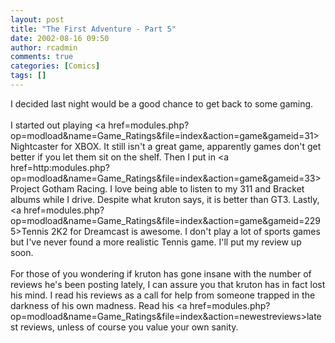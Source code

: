 ```yaml
---
layout: post
title: "The First Adventure - Part 5"
date: 2002-08-16 09:50
author: rcadmin
comments: true
categories: [Comics]
tags: []
---
```

I decided last night would be a good chance to get back to some gaming. 
<br />
<br />
I started out playing <a href=modules.php?op=modload&name=Game_Ratings&file=index&action=game&gameid=31>Nightcaster</a> for XBOX. It still isn't a great game, apparently games don't get better if you let them sit on the shelf. Then I put in <a href=http:modules.php?op=modload&name=Game_Ratings&file=index&action=game&gameid=33>Project Gotham Racing.</a> I love being able to listen to my 311 and Bracket albums while I drive. Despite what kruton says, it is better than GT3. Lastly, <a href=modules.php?op=modload&name=Game_Ratings&file=index&action=game&gameid=2295>Tennis 2K2</a> for Dreamcast is awesome. I don't play a lot of sports games but I've never found a more realistic Tennis game. I'll put my review up soon. 
<br />
<br />
For those of you wondering if kruton has gone insane with the number of reviews he's been posting lately, I can assure you that kruton has in fact lost his mind. I read his reviews as a call for help from someone trapped in the  darkness of his own madness. Read his <a href=modules.php?op=modload&name=Game_Ratings&file=index&action=newestreviews>latest reviews,</a> unless of course you value your own sanity.
<!--more-->
<img src="/http://dl.bitsmack.com/comics/20020816.gif" alt="" />
